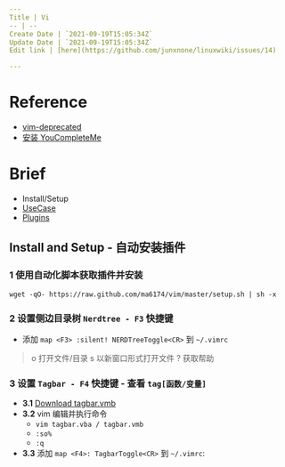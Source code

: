 ```yaml
---
Title | Vi
-- | --
Create Date | `2021-09-19T15:05:34Z`
Update Date | `2021-09-19T15:05:34Z`
Edit link | [here](https://github.com/junxnone/linuxwiki/issues/14)

---
```

# Reference
- [vim-deprecated](https://github.com/ma6174/vim-deprecated)
- [安装 YouCompleteMe](https://www.cnblogs.com/feiyuhuo/p/10274236.html)

# Brief
- Install/Setup 
- [UseCase](./Vi_Usecase)
- [Plugins](./Vi_plugins)

## Install and Setup - 自动安装插件

### 1 使用自动化脚本获取插件并安装
  
```
wget -qO- https://raw.github.com/ma6174/vim/master/setup.sh | sh -x
```

### 2 设置侧边目录树 `Nerdtree - F3` 快捷键

-  添加 `map <F3> :silent! NERDTreeToggle<CR>` 到 `~/.vimrc`

>o  打开文件/目录
s  以新窗口形式打开文件
?  获取帮助

### 3 设置 `Tagbar - F4`  快捷键 - 查看 `tag[函数/变量]`   
 
- **3.1** [Download tagbar.vmb](http://www.vim.org/scripts/script.php?script_id=3465)
- **3.2** vim 编辑并执行命令
  - `vim tagbar.vba / tagbar.vmb` 
  - `:so%` 
  - `:q`
- **3.3** 添加 `map <F4>: TagbarToggle<CR>` 到 `~/.vimrc`:



